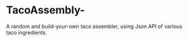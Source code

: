 # TacoAssembly-
A random and build-your-own taco assembler, using Json API of various taco ingredients.
